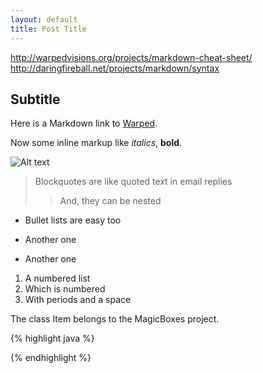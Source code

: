 ```yaml
---
layout: default
title: Post Title
---
```


http://warpedvisions.org/projects/markdown-cheat-sheet/
http://daringfireball.net/projects/markdown/syntax


Subtitle
--------

Here is a Markdown link to [Warped](http://warpedvisions.org).

Now some inline markup like _italics_,  **bold**. 

![Alt text](img/photo.png)

> Blockquotes are like quoted text in email replies
>> And, they can be nested

* Bullet lists are easy too
- Another one
+ Another one

1. A numbered list
2. Which is numbered
3. With periods and a space

The class Item belongs to the MagicBoxes project.

{% highlight java %}



{% endhighlight %}



